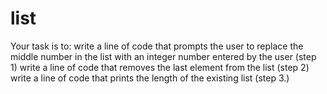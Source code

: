 # list
Your task is to:      write a line of code that prompts the user to replace the middle number in the list with an integer number entered by the user (step 1)     write a line of code that removes the last element from the list (step 2)     write a line of code that prints the length of the existing list (step 3.)

